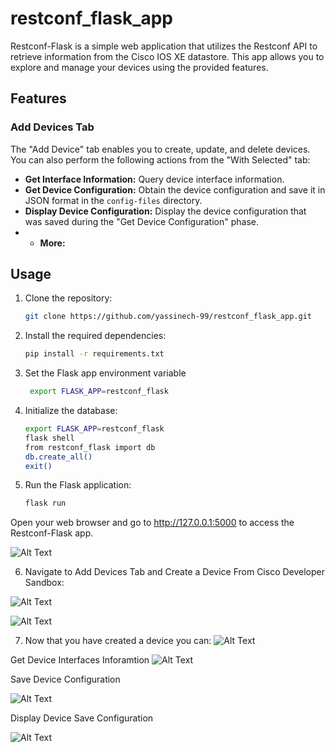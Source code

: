 # restconf_flask_app
Restconf-Flask is a simple web application that utilizes the Restconf API to retrieve information from the Cisco IOS XE datastore. This app allows you to explore and manage your devices using the provided features.

## Features

### Add Devices Tab

The "Add Device" tab enables you to create, update, and delete devices. You can also perform the following actions from the "With Selected" tab:

- **Get Interface Information:** Query device interface information.
- **Get Device Configuration:** Obtain the device configuration and save it in JSON format in the `config-files` directory.
- **Display Device Configuration:** Display the device configuration that was saved during the "Get Device Configuration" phase.
- - **More:**

## Usage

1. Clone the repository:

   ```bash
   git clone https://github.com/yassinech-99/restconf_flask_app.git
2. Install the required dependencies:

    ```bash
    pip install -r requirements.txt

3. Set the Flask app environment variable

   ```bash
    export FLASK_APP=restconf_flask
4. Initialize the database:

    ```bash
    export FLASK_APP=restconf_flask
    flask shell
    from restconf_flask import db
    db.create_all()
    exit()
5. Run the Flask application:
    ```bash
    flask run
Open your web browser and go to http://127.0.0.1:5000 to access the Restconf-Flask app.

![Alt Text](https://i.ibb.co/Fsqyrqy/1.jpg)

6. Navigate to Add Devices Tab and Create a Device From Cisco Developer Sandbox:

![Alt Text](https://i.ibb.co/k6T9qN0/2.jpg)

![Alt Text](https://i.ibb.co/G0vC0QY/3.jpg)

7. Now that you have created a device you can:
![Alt Text](https://i.ibb.co/nL2shHj/5.jpg)

Get Device Interfaces Inforamtion
![Alt Text](https://i.ibb.co/nkSX1vW/6.jpg)

Save Device Configuration

![Alt Text](https://i.ibb.co/f48CC00/7.jpg)

Display Device Save Configuration

![Alt Text](https://i.ibb.co/XXG4X1t/8.jpg)




   
  

   
   
